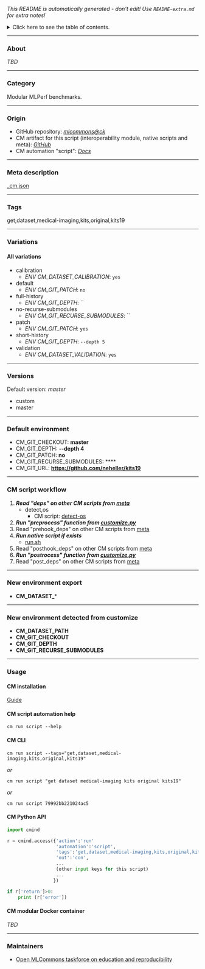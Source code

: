 *This README is automatically generated - don't edit! Use `README-extra.md` for extra notes!*

<details>
<summary>Click here to see the table of contents.</summary>

* [About](#about)
* [Category](#category)
* [Origin](#origin)
* [Meta description](#meta-description)
* [Tags](#tags)
* [Variations](#variations)
  * [ All variations](#all-variations)
* [Versions](#versions)
* [Default environment](#default-environment)
* [CM script workflow](#cm-script-workflow)
* [New environment export](#new-environment-export)
* [New environment detected from customize](#new-environment-detected-from-customize)
* [Usage](#usage)
  * [ CM installation](#cm-installation)
  * [ CM script automation help](#cm-script-automation-help)
  * [ CM CLI](#cm-cli)
  * [ CM Python API](#cm-python-api)
  * [ CM modular Docker container](#cm-modular-docker-container)
* [Maintainers](#maintainers)

</details>

___
### About

*TBD*
___
### Category

Modular MLPerf benchmarks.
___
### Origin

* GitHub repository: *[mlcommons@ck](https://github.com/mlcommons/ck/tree/master/cm-mlops)*
* CM artifact for this script (interoperability module, native scripts and meta): *[GitHub](https://github.com/mlcommons/ck/tree/master/cm-mlops/script/get-dataset-kits19)*
* CM automation "script": *[Docs](https://github.com/octoml/ck/blob/master/docs/list_of_automations.md#script)*

___
### Meta description
[_cm.json](_cm.json)

___
### Tags
get,dataset,medical-imaging,kits,original,kits19

___
### Variations
#### All variations
* calibration
  - *ENV CM_DATASET_CALIBRATION*: `yes`
* default
  - *ENV CM_GIT_PATCH*: `no`
* full-history
  - *ENV CM_GIT_DEPTH*: ``
* no-recurse-submodules
  - *ENV CM_GIT_RECURSE_SUBMODULES*: ``
* patch
  - *ENV CM_GIT_PATCH*: `yes`
* short-history
  - *ENV CM_GIT_DEPTH*: `--depth 5`
* validation
  - *ENV CM_DATASET_VALIDATION*: `yes`
___
### Versions
Default version: *master*

* custom
* master
___
### Default environment

* CM_GIT_CHECKOUT: **master**
* CM_GIT_DEPTH: **--depth 4**
* CM_GIT_PATCH: **no**
* CM_GIT_RECURSE_SUBMODULES: ****
* CM_GIT_URL: **https://github.com/neheller/kits19**
___
### CM script workflow

  1. ***Read "deps" on other CM scripts from [meta](https://github.com/mlcommons/ck/tree/master/cm-mlops/script/get-dataset-kits19/_cm.json)***
     * detect,os
       - CM script: [detect-os](https://github.com/mlcommons/ck/tree/master/cm-mlops/script/detect-os)
  1. ***Run "preprocess" function from [customize.py](https://github.com/mlcommons/ck/tree/master/cm-mlops/script/get-dataset-kits19/customize.py)***
  1. Read "prehook_deps" on other CM scripts from [meta](https://github.com/mlcommons/ck/tree/master/cm-mlops/script/get-dataset-kits19/_cm.json)
  1. ***Run native script if exists***
     * [run.sh](https://github.com/mlcommons/ck/tree/master/cm-mlops/script/get-dataset-kits19/run.sh)
  1. Read "posthook_deps" on other CM scripts from [meta](https://github.com/mlcommons/ck/tree/master/cm-mlops/script/get-dataset-kits19/_cm.json)
  1. ***Run "postrocess" function from [customize.py](https://github.com/mlcommons/ck/tree/master/cm-mlops/script/get-dataset-kits19/customize.py)***
  1. Read "post_deps" on other CM scripts from [meta](https://github.com/mlcommons/ck/tree/master/cm-mlops/script/get-dataset-kits19/_cm.json)
___
### New environment export

* **CM_DATASET_***
___
### New environment detected from customize

* **CM_DATASET_PATH**
* **CM_GIT_CHECKOUT**
* **CM_GIT_DEPTH**
* **CM_GIT_RECURSE_SUBMODULES**
___
### Usage

#### CM installation
[Guide](https://github.com/mlcommons/ck/blob/master/docs/installation.md)

#### CM script automation help
```cm run script --help```

#### CM CLI
`cm run script --tags="get,dataset,medical-imaging,kits,original,kits19"`

*or*

`cm run script "get dataset medical-imaging kits original kits19"`

*or*

`cm run script 79992bb221024ac5`

#### CM Python API

```python
import cmind

r = cmind.access({'action':'run'
                  'automation':'script',
                  'tags':'get,dataset,medical-imaging,kits,original,kits19'
                  'out':'con',
                  ...
                  (other input keys for this script)
                  ...
                 })

if r['return']>0:
    print (r['error'])
```

#### CM modular Docker container
*TBD*
___
### Maintainers

* [Open MLCommons taskforce on education and reproducibility](https://github.com/mlcommons/ck/blob/master/docs/mlperf-education-workgroup.md)